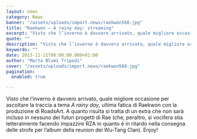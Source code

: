 ```yaml
---
layout: news
category: News
banner: "/assets/uploads/import.news/raekwon560.jpg"
title: "Raekwon – A rainy day: streaming"
excerpt: "Visto che l’inverno è davvero arrivato, quale migliore occasione per ascoltare la traccia a tema A rainy day, ultima fatica di Raekwon con la produzione di RoadsArt. A quanto risulta si tratta di un extra che non sarà incluso in nessuno dei futuri progetti di Rae (che, peraltro, si vocifera stia letteralmente facendo impazzire RZA [&hellip"
quote: ""
description: "Visto che l’inverno è davvero arrivato, quale migliore occasione per ascoltare la traccia a tema A rainy day, ultima fatica di Raekwon con la produzione di RoadsArt. A quanto risulta si tratta di un extra che non sarà incluso in nessuno dei futuri progetti di Rae (che, peraltro, si vocifera stia letteralmente facendo impazzire RZA [&hellip"
keywords: ""
date: 2013-11-21T00:00:00.000+01:00
author: "Marta Blumi Tripodi"
cover: "/assets/uploads/import.news/raekwon560.jpg"
pagination:
  enabled: true

---
```


[](https://hotmc.com/nuovo-video-per-raekwon-luxury-rap-con-jd-era/raekwon560/)

Visto che l’inverno è davvero arrivato, quale migliore occasione per ascoltare la traccia a tema _A rainy day_, ultima fatica di Raekwon con la produzione di RoadsArt. A quanto risulta si tratta di un extra che non sarà incluso in nessuno dei futuri progetti di Rae (che, peraltro, si vocifera stia letteralmente facendo impazzire RZA in quanto è in ritardo nella consegna delle strofe per l’album della reunion dei Wu-Tang Clan). Enjoy!